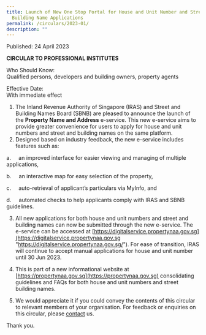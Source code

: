 ```yaml
---
title: Launch of New One Stop Portal for House and Unit Number and Street and
  Building Name Applications
permalink: /circulars/2023-01/
description: ""
---
```

Published: 24 April 2023

**CIRCULAR TO PROFESSIONAL INSTITUTES**

Who Should Know:  
Qualified persons, developers and building owners, property agents  

Effective Date:  
With immediate effect  

1. The Inland Revenue Authority of Singapore (IRAS) and Street and Building Names Board (SBNB) are pleased to announce the launch of the **Property Name and Address**  e-service. This new e-service aims to provide greater convenience for users to apply for house and unit numbers and street and building names on the same platform.
2. Designed based on industry feedback, the new e-service includes features such as:

a.&nbsp;&nbsp;&nbsp;&nbsp; an improved interface for easier viewing and managing of multiple applications,

b.&nbsp;&nbsp;&nbsp;&nbsp; an interactive map for easy selection of the property,

c.&nbsp;&nbsp;&nbsp;&nbsp; auto-retrieval of applicant’s particulars via MyInfo, and

d.&nbsp;&nbsp;&nbsp;&nbsp; automated checks to help applicants comply with IRAS and SBNB guidelines.

3. All new applications for both house and unit numbers and street and building names can now be submitted through the new e-service. The e-service can be accessed at&nbsp;[https://digitalservice.propertynaa.gov.sg](https://digitalservice.propertynaa.gov.sg "https://digitalservice.propertynaa.gov.sg/"). For ease of transition, IRAS will continue to accept manual applications for house and unit number until 30 Jun 2023.

4. This is part of a new informational website at [https://propertynaa.gov.sg](https://propertynaa.gov.sg) consolidating guidelines and FAQs for both house and unit numbers and street building names.

5. We would appreciate it if you could convey the contents of this circular to relevant members of your organisation. For feedback or enquiries on this circular, please [contact](https://digitalservice.propertynaa.gov.sg/contact/) us.

Thank you.